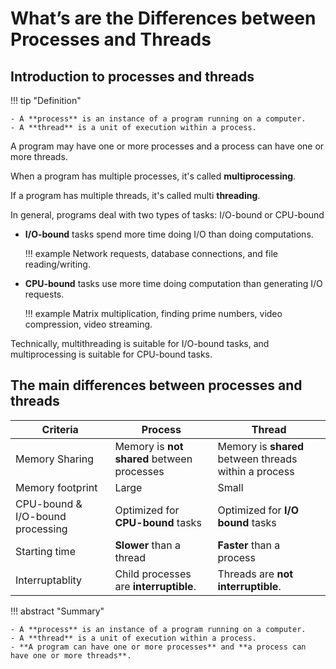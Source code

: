 # What’s are the Differences between Processes and Threads

## Introduction to processes and threads

!!! tip "Definition"

    - A **process** is an instance of a program running on a computer.
    - A **thread** is a unit of execution within a process.

A program may have one or more processes and a process can have one or more threads.

When a program has multiple processes, it's called **multiprocessing**.

If a program has multiple threads, it's called multi **threading**.

In general, programs deal with two types of tasks: I/O-bound or CPU-bound

- **I/O-bound** tasks spend more time doing I/O than doing computations. 

    !!! example
        Network requests, database connections, and file reading/writing.

- **CPU-bound** tasks use more time doing computation than generating I/O requests.
    
    !!! example
        Matrix multiplication, finding prime numbers, video compression, video streaming.

Technically, multithreading is suitable for I/O-bound tasks, and multiprocessing is suitable for CPU-bound tasks.

## The main differences between processes and threads

| Criteria                         | Process                                    | Thread                                                |
|----------------------------------|--------------------------------------------|-------------------------------------------------------|
| Memory Sharing                   | Memory is **not shared** between processes | Memory is **shared** between threads within a process |
| Memory footprint                 | Large                                      | Small                                                 |
| CPU-bound & I/O-bound processing | Optimized for **CPU-bound** tasks          | Optimized for **I/O bound** tasks                     |
| Starting time                    | **Slower** than a thread                   | **Faster** than a process                             |
| Interruptablity                  | Child processes are **interruptible**.     | Threads are **not interruptible**.                    |

!!! abstract "Summary"

    - A **process** is an instance of a program running on a computer.
    - A **thread** is a unit of execution within a process.
    - **A program can have one or more processes** and **a process can have one or more threads**.